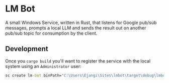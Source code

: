 # LM Bot

A small Windows Service, written in Rust, that listens for Google pub/sub messages, prompts a local LLM and sends the result out on another pub/sub topic for consumption by the client.

## Development

Once you `cargo build` you'll want to register the service with the local system using an `Administrator` user:

```bat
sc create lm-bot binPath="C:\Users\Ejangi\Sites\lmbot\target\debug\lmbot.exe"
```
